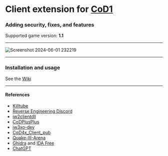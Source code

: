 # Client extension for [CoD1](https://en.wikipedia.org/wiki/Call_of_Duty_(video_game))
### Adding security, fixes, and features
Supported game version: **1.1**
___
![Screenshot 2024-06-01 232219](https://github.com/cod1dev/c1cx/assets/143759274/ff310946-3a16-4305-ada3-b061d684100d)
___
### Installation and usage
See the [Wiki](https://github.com/cod1dev/codextended-client/wiki)
___
#### References
- [Killtube](https://www.killtube.org/)
- [Reverse Engineering Discord](https://discord.gg/rtfm)
- [iw2clientdll](https://github.com/xtnded/iw2clientdll)
- [CoDPlusPlus](https://github.com/kartjom/CoDPlusPlus)
- [iw3xo-dev](https://github.com/xoxor4d/iw3xo-dev)
- [CoD4x_Client_pub](https://github.com/callofduty4x/CoD4x_Client_pub)
- [Quake-III-Arena](https://github.com/id-Software/Quake-III-Arena)
- [Ghidra](https://en.wikipedia.org/wiki/Ghidra) and [IDA Free](https://hex-rays.com/ida-free/)
- [ChatGPT](https://chat.openai.com/)
